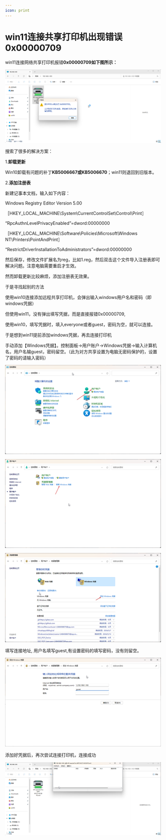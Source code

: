 ```yaml
---
icon: print
---
```

# win11连接共享打印机出现错误0x00000709

win11连接网络共享打印机报错**0x00000709如下图所示：**

![explorer_plwWcDrv5k.png](/assets/images/other/error/explorer_plwWcDrv5k.png)

搜索了很多的解决方案：

1.**卸载更新**

Win10卸载有问题的补丁**KB5006667或KB5006670**；win11则退回到旧版本。

2.**添加注册表**

新建记事本文档，输入如下内容：

Windows Registry Editor Version 5.00

［HKEY_LOCAL_MACHINE\System\CurrentControlSet\Control\Print］

“RpcAuthnLevelPrivacyEnabled”=dword:00000000

［HKEY_LOCAL_MACHINE\Software\Policies\Microsoft\Windows NT\Printers\PointAndPrint］

“RestrictDriverInstallationToAdministrators”=dword:00000000

然后保存，修改文件扩展名为reg，比如1.reg，然后双击这个文件导入注册表即可解决问题。注意电脑需要重启才生效。

然而卸载更新比较麻烦，添加注册表无效果。

于是寻找起别的方法

使用win10连接添加远程共享打印机，会弹出输入windows用户名和密码（即windows凭据）

但使用win11，没有弹出填写凭据，而是直接报错0x00000709,

使用win10，填写凭据时，填入everyone或者guest，密码为空，就可以连接。

于是想到win11提前添加windows凭据，再去连接打印机

手动添加【Windows凭据】。控制面板→用户账户→Windows凭据→输入计算机名，用户名输guest，密码留空。（此为对方共享设置为电脑无密码保护的，设置了密码的请输入密码）

![explorer_JPzmm3XI8u.png](/assets/images/other/error/explorer_JPzmm3XI8u.png)

![explorer_Mem5opVECo.png](/assets/images/other/error/explorer_Mem5opVECo.png)

![explorer_fcWY3ZpNlo.png](/assets/images/other/error/explorer_fcWY3ZpNlo.png)

填写连接地址, 用户名填写guest,有设置密码的填写密码，没有则留空。

![explorer_cUKWRvUoW2.png](/assets/images/other/error/explorer_cUKWRvUoW2.png)

添加好凭据后，再次尝试连接打印机，连接成功

![explorer_Ryk8d2WRKk.png](/assets/images/other/error/explorer_Ryk8d2WRKk.png)